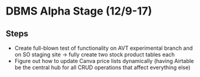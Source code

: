 # DBMS Alpha Stage (12/9-17)

## Steps
- Create full-blown test of functionality on AVT experimental branch and on SO staging site -> fully create two stock product tables each
- Figure out how to update Canva price lists dynamically (having Airtable be the central hub for all CRUD operations that affect everything else)
